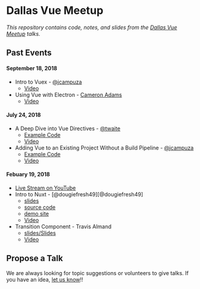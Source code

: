 # Dallas Vue Meetup

_This repository contains code, notes, and slides from the [Dallas Vue Meetup][meetup-link] talks._

## Past Events

#### September 18, 2018
- Intro to Vuex - [@jcampuza][@jcampuza]
	- [Video](https://youtu.be/OHlfrVeRIdI)
- Using Vue with Electron - [Cameron Adams](https://github.com/CameronAdams777)
	- [Video](https://youtu.be/OmAOORk5fGI)

#### July 24, 2018
- A Deep Dive into Vue Directives - [@twaite][@twaite]
	- [Example Code](./20180724-directives-deep-dive)
	- [Video](https://youtu.be/zzN6s8i5zFI)
- Adding Vue to an Existing Project Without a Build Pipeline - [@jcampuza][@jcampuza]
	- [Example Code](./20180724-existing-project-integration)
	- [Video](https://youtu.be/T3nlYgnxRNo)

#### Febuary 19, 2018
- [Live Stream on YouTube](https://www.youtube.com/watch?v=5mWssPKY-VQ)
- Intro to Nuxt - [@dougiefresh49][@dougiefresh49]
    - [slides](https://www.dropbox.com/s/ntedjolj9anfj07/Feb-2019--intro-to-nuxt.pdf?dl=0)
    - [source code](https://github.com/dougiefresh49/starwars-pedia)
    - [demo site](http://starwars-pedia.herokuapp.com/)
    - [Video](https://youtu.be/5mWssPKY-VQ?t=2830)
- Transition Component - Travis Almand
    - [slides/Slides](https://github.com/talmand/demo-transitions)
    - [Video](https://youtu.be/5mWssPKY-VQ?t=5538)

## Propose a Talk
We are always looking for topic suggestions or volunteers to give talks. If you have an idea, [let us know][propose-talk]!!

<!-- Links -->
[meetup-link]:https://www.meetup.com/Dallas-Vue-Meetup
[propose-talk]:https://www.meetup.com/messages/?new_convo=true&member_id=256135994&name=Tim+Waite
[@twaite]:https://github.com/twaite
[@jcampuza]:https://github.com/jcampuza
